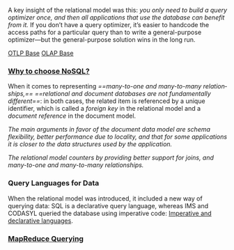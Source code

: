 A key insight of the relational model was this: *you only need to build a query optimizer once, and then all applications that use the database can benefit from it.* If you don’t have a query optimizer, it’s easier to handcode the access paths for a particular query than to write a general-purpose optimizer—but the general-purpose solution wins in the long run.

[OTLP Base](../OTLP/_Base.md)
[OLAP Base](../OLAP/Base.md)

### [Why to choose NoSQL?](../NoSQL/Why%20to%20choose%20NoSQL?.md)

When it comes to representing *==many-to-one and many-to-many relation‐ ships,==* *==relational and document databases are not fundamentally different==*: in both cases, the related item is referenced by a unique identifier, which is called a *foreign key* in the relational model and a *document reference* in the document model.

*The main arguments in favor of the document data model are schema flexibility, better performance due to locality, and that for some applications it is closer to the data structures used by the application.* 

*The relational model counters by providing better support for joins, and many-to-one and many-to-many relationships.*

### Query Languages for Data

When the relational model was introduced, it included a new way of querying data: SQL is a declarative query language, whereas IMS and CODASYL queried the database using imperative code: [Imperative and declarative languages](../../Imperative%20and%20declarative%20languages.md).

### [MapReduce Querying](../OLAP/MapReduce%20Querying.md)




